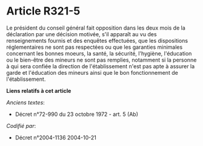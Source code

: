 # Article R321-5

Le président du conseil général fait opposition dans les deux mois de la déclaration par une décision motivée, s'il apparaît
au vu des renseignements fournis et des enquêtes effectuées, que les dispositions réglementaires ne sont pas respectées ou
que les garanties minimales concernant les bonnes moeurs, la santé, la sécurité, l'hygiène, l'éducation ou le bien-être des
mineurs ne sont pas remplies, notamment si la personne à qui sera confiée la direction de l'établissement n'est pas apte à
assurer la garde et l'éducation des mineurs ainsi que le bon fonctionnement de l'établissement.

**Liens relatifs à cet article**

_Anciens textes_:

  - Décret n°72-990 du 23 octobre 1972 - art. 5 (Ab)

_Codifié par_:

  - Décret n°2004-1136 2004-10-21
